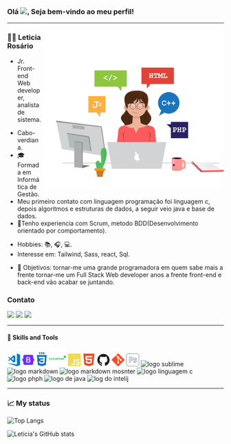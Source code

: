 ### Olá <img src="https://raw.githubusercontent.com/MartinHeinz/MartinHeinz/master/wave.gif" width="30px">, Seja bem-vindo ao meu perfil!

---

<img align="right" src="about.png" width="425px"/>

### 🙋‍♀️ Leticia Rosário

- Jr. Front-end Web developer, analista de sistema.

* Cabo-verdiana.
* 🎓Formada em Informática de Gestão.
* Meu primeiro contato com linguagem programação foi linguagem c, depois algoritmos e estruturas de dados, a seguir veio java e base de dados.
* 💜Tenho experiencia com Scrum, metodo BDD(Desenvolvimento orientado por comportamento).

- Hobbies: 📚, 🎧, 💻.
- Interesse em: Tailwind, Sass, react, Sql.

* 🎯 Objetivos: tornar-me uma grande programadora em quem sabe mais a frente tornar-me um Full Stack Web developer anos a frente front-end e back-end vão acabar se juntando.

### Contato

[<img src="https://img.shields.io/badge/Facebook-1877F2?style=for-the-badge&logo=facebook&logoColor=white"/>](https://www.facebook.com/Leticiadeveloper)
[<img  src="https://img.shields.io/badge/LinkedIn-0077B5?style=for-the-badge&logo=linkedin&logoColor=white"/>](https://www.linkedin.com/in/leticiarosario26/)
[<img  src="https://img.shields.io/badge/Slack-4A154B?style=for-the-badge&logo=slack&logoColor=white"/>](https://app.slack.com/client/TDGEDER0X/CDF7Q174L/user_profile/U01QU3AHBRP)

<!---
leticiarosario/leticiarosario is a ✨ special ✨ repository because its `README.md` (this file) appears on your GitHub profile.
You can click the Preview link to take a look at your changes.
--->

---

#### 🧰 Skills and Tools

<img alt="Visual Studio Code logo" width="30px" src="https://raw.githubusercontent.com/github/explore/80688e429a7d4ef2fca1e82350fe8e3517d3494d/topics/visual-studio-code/visual-studio-code.png"/> <img width="30px" alt="logo bootstrap" src="https://raw.githubusercontent.com/devicons/devicon/c7d326b6009e60442abc35fa45706d6f30ee4c8e/icons/bootstrap/bootstrap-plain.svg"/><img width="33px" alt="logo css3" src="https://raw.githubusercontent.com/devicons/devicon/c7d326b6009e60442abc35fa45706d6f30ee4c8e/icons/css3/css3-plain-wordmark.svg"/><img width="40px" alt="logo cucumber" src="https://raw.githubusercontent.com/devicons/devicon/c7d326b6009e60442abc35fa45706d6f30ee4c8e/icons/cucumber/cucumber-plain-wordmark.svg"/>
<img alt="logo javascript" width="30px" src="https://raw.githubusercontent.com/devicons/devicon/c7d326b6009e60442abc35fa45706d6f30ee4c8e/icons/javascript/javascript-plain.svg"/>
<img alt="logo html5" width="30px" src="https://raw.githubusercontent.com/devicons/devicon/c7d326b6009e60442abc35fa45706d6f30ee4c8e/icons/html5/html5-plain.svg">
<img alt="logo do github" width="30px" src="https://raw.githubusercontent.com/devicons/devicon/c7d326b6009e60442abc35fa45706d6f30ee4c8e/icons/github/github-original.svg">
<img alt="logo do git" width="30px" src="https://raw.githubusercontent.com/devicons/devicon/c7d326b6009e60442abc35fa45706d6f30ee4c8e/icons/git/git-original.svg">
<img alt="logo photoshop" width="30px" src="https://raw.githubusercontent.com/devicons/devicon/c7d326b6009e60442abc35fa45706d6f30ee4c8e/icons/photoshop/photoshop-line.svg">
<img alt="logo sublime" width="30px" src="https://cdn.worldvectorlogo.com/logos/sublime-text.svg">
<img alt="logo markdown" width="40px" src="https://cdn.worldvectorlogo.com/logos/markdown.svg">
<img alt="logo markdown mosnter" width="30px" src="https://markdownmonster.west-wind.com/Images/MarkdownMonster_Icon_256.png">
<img alt="logo linguagem c" width="35px" src="https://i.pinimg.com/originals/13/a8/94/13a89487b6a28c9fd6fee57cf6bc5e2c.png">
<img alt="logo phph" width="40px" src="https://cdn.worldvectorlogo.com/logos/php-1.svg">
<img alt="logo de java" width="40px" src="https://cdn.worldvectorlogo.com/logos/java.svg">
<img alt="log do intelij" width="30px" src="https://cdn.worldvectorlogo.com/logos/intellij-idea-1.svg">

---

### 📈 My status

![Top Langs](https://github-readme-stats.vercel.app/api/top-langs/?username=Leticiarosario&hide=SASS&layout=compact&theme=radical)

![Leticia's GitHub stats](https://github-readme-stats.vercel.app/api?username=leticiarosario&show_icons=true&theme=radical)

[hashnode]: https://hashnode.com/@leticiadev
